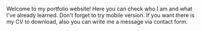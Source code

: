 Welcome to my portfolio website!
Here you can check who I am and what I've already learned.
Don't forget to try mobile version.
If you want there is my CV to download, also you can write me a message via contact form.